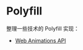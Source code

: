 # Polyfill

整理一些技术的 Polyfill 实现：

* [Web Animations API](https://github.com/web-animations/web-animations-js)
